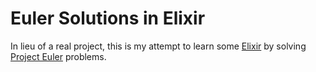 # Euler Solutions in Elixir

In lieu of a real project, this is my attempt to learn some
[Elixir](http://elixir-lang.org/) by solving [Project
Euler](https://projecteuler.net/) problems.
